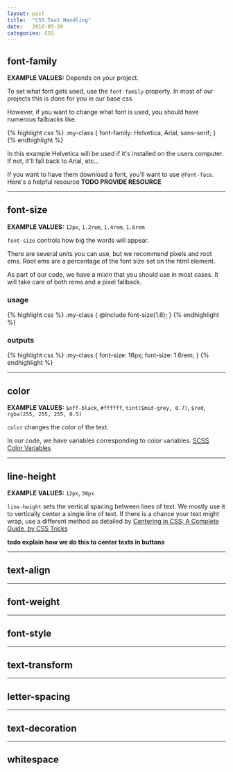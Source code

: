 ```yaml
---
layout: post
title:  "CSS Text Handling"
date:   2016-05-20
categories: CSS
---
```


## font-family

**EXAMPLE VALUES:** Depends on your project.

To set what font gets used, use the `font-family` property. In most of our projects this is done for you in our base css.

However, if you want to change what font is used, you should have numerous fallbacks like.

{% highlight css %}
.my-class {
    font-family: Helvetica, Arial, sans-serif;
}
{% endhighlight %}

In this example Helvetica will be used if it's installed on the users computer. If not, it'll fall back to Arial, etc...

If you want to have them download a font, you'll want to use `@font-face`. Here's a helpful resource **TODO PROVIDE RESOURCE**

---

## font-size

**EXAMPLE VALUES:** `12px`, `1.2rem`, `1.4rem`, `1.6rem`

`font-size` controls how big the words will appear.

There are several units you can use, but we recommend pixels and root ems. Root ems are a percentage of the font size set on the html element.

As part of our code, we have a mixin that you should use in most cases. It will take care of both rems and a pixel fallback.

### usage

{% highlight css %}
.my-class {
  @include font-size(1.6);
}
{% endhighlight %}

### outputs

{% highlight css %}
.my-class {
  font-size: 16px;
  font-size: 1.6rem;
}
{% endhighlight %}

---

## color

**EXAMPLE VALUES:** `$off-black`, `#ffffff`, `tint($mid-grey, 0.7)`, `$red`, `rgba(255, 255, 255, 0.5)`

`color` changes the color of the text.

In our code, we have variables corresponding to color variables. [SCSS Color Variables]({{site.baseurl}}/#scss-color-variables )

---

## line-height

**EXAMPLE VALUES:** `12px`, `30px`

`line-height` sets the vertical spacing between lines of text. We mostly use it to vertically center a single line of text. If there is a chance your text might wrap, use a different method as detailed by [Centering in CSS: A Complete Guide, by CSS Tricks](https://css-tricks.com/centering-css-complete-guide/)

**todo explain how we do this to center texts in buttons**


---

## text-align

---

## font-weight

---

## font-style

---

## text-transform

---

## letter-spacing

---

## text-decoration

---

## whitespace



